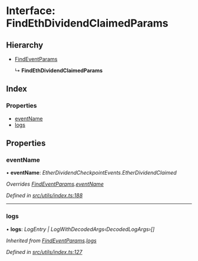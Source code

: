 # Interface: FindEthDividendClaimedParams

## Hierarchy

- [FindEventParams](_utils_index_.findeventparams.md)

  ↳ **FindEthDividendClaimedParams**

## Index

### Properties

- [eventName](_utils_index_.findethdividendclaimedparams.md#eventname)
- [logs](_utils_index_.findethdividendclaimedparams.md#logs)

## Properties

### eventName

• **eventName**: _EtherDividendCheckpointEvents.EtherDividendClaimed_

_Overrides [FindEventParams](_utils_index_.findeventparams.md).[eventName](_utils_index_.findeventparams.md#eventname)_

_Defined in [src/utils/index.ts:188](https://github.com/PolymathNetwork/polymath-sdk/blob/d34930f/src/utils/index.ts#L188)_

---

### logs

• **logs**: _LogEntry | LogWithDecodedArgs‹DecodedLogArgs›[]_

_Inherited from [FindEventParams](_utils_index_.findeventparams.md).[logs](_utils_index_.findeventparams.md#logs)_

_Defined in [src/utils/index.ts:127](https://github.com/PolymathNetwork/polymath-sdk/blob/d34930f/src/utils/index.ts#L127)_
